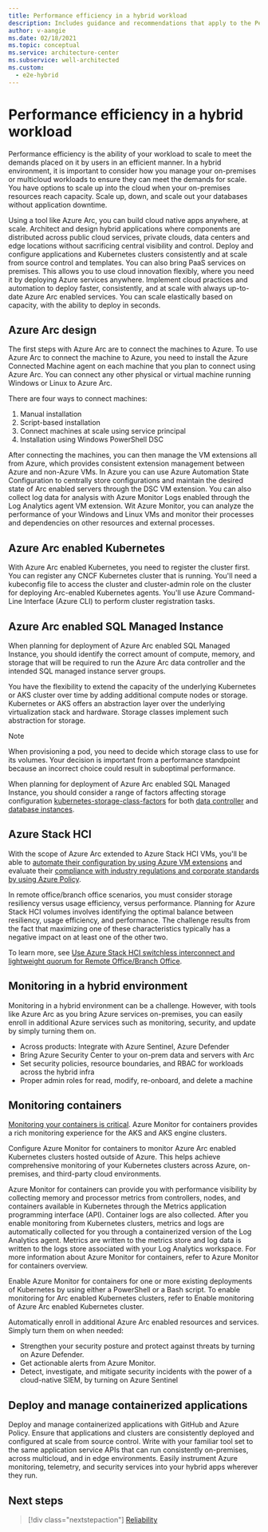 ```yaml
---
title: Performance efficiency in a hybrid workload
description: Includes guidance and recommendations that apply to the Performance Efficiency pillar in a hybrid and multi-cloud workload.
author: v-aangie
ms.date: 02/18/2021
ms.topic: conceptual
ms.service: architecture-center
ms.subservice: well-architected
ms.custom:
  - e2e-hybrid
---
```


# Performance efficiency in a hybrid workload

Performance efficiency is the ability of your workload to scale to meet the demands placed on it by users in an efficient manner. In a hybrid environment, it is important to consider how you manage your on-premises or multicloud workloads to ensure they can meet the demands for scale. You have options to scale up into the cloud when your on-premises resources reach capacity. Scale up, down, and scale out your databases without application downtime.

Using a tool like Azure Arc, you can build cloud native apps anywhere, at scale. Architect and design hybrid applications where components are distributed across public cloud services, private clouds, data centers and edge locations without sacrificing central visibility and control. Deploy and configure applications and Kubernetes clusters consistently and at scale from source control and templates. You can also bring PaaS services on premises. This allows you to use cloud innovation flexibly, where you need it by deploying Azure services anywhere. Implement cloud practices and automation to deploy faster, consistently, and at scale with always up-to-date Azure Arc enabled services. You can scale elastically based on capacity, with the ability to deploy in seconds.

## Azure Arc design

The first steps with Azure Arc are to connect the machines to Azure. To use Azure Arc to connect the machine to Azure, you need to install the Azure Connected Machine agent on each machine that you plan to connect using Azure Arc. You can connect any other physical or virtual machine running Windows or Linux to Azure Arc.

There are four ways to connect machines:

1. Manual installation
1. Script-based installation
1. Connect machines at scale using service principal
1. Installation using Windows PowerShell DSC

After connecting the machines, you can then manage the VM extensions all from Azure, which provides consistent extension management between Azure and non-Azure VMs. In Azure you can use Azure Automation State Configuration to centrally store configurations and maintain the desired state of Arc enabled servers through the DSC VM extension. You can also collect log data for analysis with Azure Monitor Logs enabled through the Log Analytics agent VM extension. Wit Azure Monitor, you can analyze the performance of your Windows and Linux VMs and monitor their processes and dependencies on other resources and external processes.

## Azure Arc enabled Kubernetes

With Azure Arc enabled Kubernetes, you need to register the cluster first. You can register any CNCF Kubernetes cluster that is running. You'll need a kubeconfig file to access the cluster and cluster-admin role on the cluster for deploying Arc-enabled Kubernetes agents. You'll use Azure Command-Line Interface (Azure CLI) to perform cluster registration tasks.

## Azure Arc enabled SQL Managed Instance

When planning for deployment of Azure Arc enabled SQL Managed Instance, you should identify the correct amount of compute, memory, and storage that will be required to run the Azure Arc data controller and the intended SQL managed instance server groups.

You have the flexibility to extend the capacity of the underlying Kubernetes or AKS cluster over time by adding additional compute nodes or storage. Kubernetes or AKS offers an abstraction layer over the underlying virtualization stack and hardware. Storage classes implement such abstraction for storage.

> [!NOTE]
> When provisioning a pod, you need to decide which storage class to use for its volumes. Your decision is important from a performance standpoint because an incorrect choice could result in suboptimal performance. 

When planning for deployment of Azure Arc enabled SQL Managed Instance, you should consider a range of factors affecting storage configuration [kubernetes-storage-class-factors](https://docs.microsoft.com/azure/azure-arc/data/storage-configuration#factors-to-consider-when-choosing-your-storage-configuration) for both [data controller](https://docs.microsoft.com/azure/azure-arc/data/storage-configuration#data-controller-storage-configuration) and [database instances](https://docs.microsoft.com/azure/azure-arc/data/storage-configuration#database-instance-storage-configuration).

## Azure Stack HCI

With the scope of Azure Arc extended to Azure Stack HCI VMs, you'll be able to [automate their configuration by using Azure VM extensions](https://docs.microsoft.com/azure/azure-arc/servers/manage-vm-extensions) and evaluate their [compliance with industry regulations and corporate standards by using Azure Policy](https://docs.microsoft.com/azure/azure-arc/servers/security-controls-policy).

In remote office/branch office scenarios, you must consider storage resiliency versus usage efficiency, versus performance. Planning for Azure Stack HCI volumes involves identifying the optimal balance between resiliency, usage efficiency, and performance. The challenge results from the fact that maximizing one of these characteristics typically has a negative impact on at least one of the other two.

To learn more, see [Use Azure Stack HCI switchless interconnect and lightweight quorum for Remote Office/Branch Office](/azure/architecture/hybrid/azure-stack-robo#performance-efficiency).

## Monitoring in a hybrid environment

Monitoring in a hybrid environment can be a challenge. However, with tools like Azure Arc as you bring Azure services on-premises, you can easily enroll in additional Azure services such as monitoring, security, and update by simply turning them on.

- Across products: Integrate with Azure Sentinel, Azure Defender
- Bring Azure Security Center to your on-prem data and servers with Arc
- Set security policies, resource boundaries, and RBAC for workloads across the hybrid infra
- Proper admin roles for read, modify, re-onboard, and delete a machine

## Monitoring containers

[Monitoring your containers is critical](/azure/architecture/hybrid/arc-hybrid-kubernetes). Azure Monitor for containers provides a rich monitoring experience for the AKS and AKS engine clusters.

Configure Azure Monitor for containers to monitor Azure Arc enabled Kubernetes clusters hosted outside of Azure. This helps achieve comprehensive monitoring of your Kubernetes clusters across Azure, on-premises, and third-party cloud environments.

Azure Monitor for containers can provide you with performance visibility by collecting memory and processor metrics from controllers, nodes, and containers available in Kubernetes through the Metrics application programming interface (API). Container logs are also collected. After you enable monitoring from Kubernetes clusters, metrics and logs are automatically collected for you through a containerized version of the Log Analytics agent. Metrics are written to the metrics store and log data is written to the logs store associated with your Log Analytics workspace. For more information about Azure Monitor for containers, refer to Azure Monitor for containers overview.

Enable Azure Monitor for containers for one or more existing deployments of Kubernetes by using either a PowerShell or a Bash script. To enable monitoring for Arc enabled Kubernetes clusters, refer to Enable monitoring of Azure Arc enabled Kubernetes cluster.

Automatically enroll in additional Azure Arc enabled resources and services. Simply turn them on when needed:

- Strengthen your security posture and protect against threats by turning on Azure Defender.
- Get actionable alerts from Azure Monitor.
- Detect, investigate, and mitigate security incidents with the power of a cloud-native SIEM, by turning on Azure Sentinel

## Deploy and manage containerized applications

Deploy and manage containerized applications with GitHub and Azure Policy. Ensure that applications and clusters are consistently deployed and configured at scale from source control.  Write with your familiar tool set to the same application service APIs that can run consistently on-premises, across multicloud, and in edge environments. Easily instrument Azure monitoring, telemetry, and security services into your hybrid apps wherever they run.

## Next steps

>[!div class="nextstepaction"]
>[Reliability](/azure/architecture/framework/hybrid/hybrid-reliability)